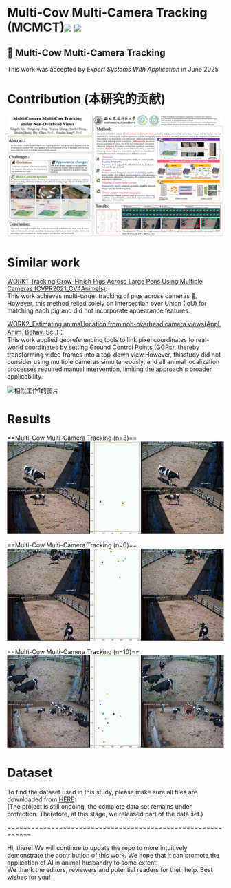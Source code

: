 # Multi-Cow Multi-Camera Tracking (MCMCT)![](https://img.shields.io/badge/contributor-XingshiXu-brightgreen.svg)  ![](https://img.shields.io/badge/State-Updating-orange.svg)
## 📖 Multi-Cow Multi-Camera Tracking  

This work was accepted by _Expert Systems With Application_ in June 2025
  
# Contribution (本研究的贡献)  
![示例图片0](https://github.com/XingshiXu/MCMCT/blob/main/%E6%B5%B7%E6%8A%A5_02.jpg)  

   
# Similar work  
[WORK1_Tracking Grow-Finish Pigs Across Large Pens Using Multiple Cameras (CVPR2021_CV4Animals)](https://drive.google.com/file/d/1ecdUNkKhlcNxA0ZbvaZBc8qJdrLHAmUV/view):  
This work achieves multi-target tracking of pigs across cameras 🐖, However, this method relied solely on Intersection over Union (IoU) for matching each pig and did not incorporate appearance features.  

[WORK2_Estimating animal location from non-overhead camera views(Appl. Anim. Behav. Sci.)](https://www.sciencedirect.com/science/article/pii/S0168159123002046)：  
This work applied georeferencing tools to link pixel coordinates to real-world coordinates by setting Ground Control Points (GCPs), thereby transforming video frames into a top-down view.However, thisstudy did not consider using multiple cameras simultaneously, and all animal localization processes required manual intervention, limiting the approach's broader applicability.  

![相似工作1的图片](https://github.com/XingshiXu/MCMCT/blob/main/multicam-tracking-of-pigs.gif)    

# Results  
==Multi-Cow Multi-Camera Tracking (n=3)==  
![示例图片demo3](https://github.com/XingshiXu/MCMCT/blob/main/DEMO3fast%2000_00_00-00_00_30.gif)  
   
==Multi-Cow Multi-Camera Tracking  (n=6)==  
![示例图片demo3](https://github.com/XingshiXu/MCMCT/blob/main/DEMO6fast%2000_00_00-00_00_30.gif)   
  
==Multi-Cow Multi-Camera Tracking (n=10)==  
![示例图片demo3](https://github.com/XingshiXu/MCMCT/blob/main/DEMO10.gif)    
 
#  Dataset  
To find the dataset used in this study, please make sure all files are downloaded from [HERE](https://pan.baidu.com/s/1bgr4MZR-M1RbucQ1gV_HLw):  
(The project is still ongoing, the complete data set remains under protection. Therefore, at this stage, we released part of the data set.)

  

============================================================   
  
Hi, there! We will continue to update the repo to more intuitively demonstrate the contribution of this work. We hope that it can promote the application of AI in animal husbandry to some extent.   
We thank the editors, reviewers and potential readers for their help. Best wishes for you!   

